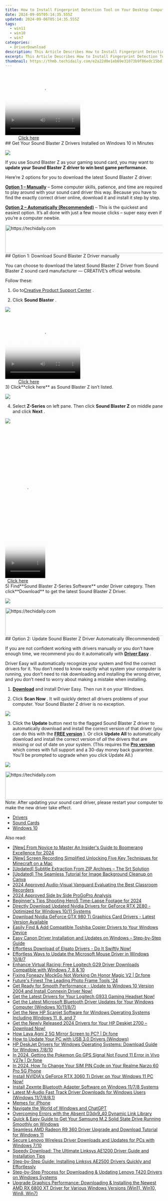 ```yaml
---
title: How to Install Fingerprint Detection Tool on Your Desktop Computer
date: 2024-09-05T05:14:35.555Z
updated: 2024-09-06T05:14:35.555Z
tags:
  - win11
  - win10
  - win7
categories:
  - DriverDownload
description: This Article Describes How to Install Fingerprint Detection Tool on Your Desktop Computer
excerpt: This Article Describes How to Install Fingerprint Detection Tool on Your Desktop Computer
thumbnail: https://thmb.techidaily.com/e2a22d0e1eb69e31073b9f86edc15bd17dc9ed7433f25f15297fff8ea322d744.jpg
---
```


<!-- affiliate ads begin -->
<span id="1304647">
					<video width="240" height="200" style="cursor:pointer"
           poster="//a.impactradius-go.com/display-clicktoplayimage/1304647.png"
           onclick="if(!this.playClicked){this.play();this.setAttribute('controls',true);this.playClicked=true;}">
	   <source src="//a.impactradius-go.com/display-ad/15852-1304647">
	   <img src="//a.impactradius-go.com/display-clicktoplayimage/1304647.png" style="border: none; height: 100%; width: 100%; object-fit: contain">
	</video>
	<div style="width:150px;text-align:center"><a href="javascript:window.open(decodeURIComponent('https%3A%2F%2Fthefitville.pxf.io%2Fc%2F5597632%2F1304647%2F15852'), '_blank');void(0);">Click here</a></div>
</span>
<img height="0" width="0" src="https://imp.pxf.io/i/5597632/1304647/15852" style="position:absolute;visibility:hidden;" border="0" />
<!-- affiliate ads end -->
## Get Your Sound Blaster Z Drivers Installed on Windows 10 in Minutes

![](https://images.drivereasy.com/wp-content/uploads/2017/02/hero-sbz-1-e1487735850209.png)

 If you use Sound Blaster Z as your gaming sound card, you may want to **update your Sound Blaster Z driver to win best game performance.**

 Here’re 2 options for you to download the latest Sound Blaster Z driver:

[**Option 1 – Manually**](https://tools.techidaily.com/drivereasy/download/) – Some computer skills, patience, and time are required to play around with your sound card driver this way. Because you have to find the exactly correct driver online, download it and install it step by step.

**[Option 2 – Automatically (Recommended)](https://www.drivereasy.com/knowledge/sound-blaster-z-driver-download-windows-10/#option2)**  – This is the quickest and easiest option. It’s all done with just a few mouse clicks – super easy even if you’re a computer newbie.

<!-- affiliate ads begin -->
<a href="https://aligracehair.sjv.io/c/5597632/1925549/19272" target="_top" id="1925549">
  <img src="//a.impactradius-go.com/display-ad/19272-1925549" border="0" alt="https://techidaily.com" width="728" height="90"/>
</a>
<img height="0" width="0" src="https://aligracehair.sjv.io/i/5597632/1925549/19272" style="position:absolute;visibility:hidden;" border="0" />
<!-- affiliate ads end -->
## Option 1: Download Sound Blaster Z Driver manually

 You can choose to download the latest Sound Blaster Z Driver from Sound Blaster Z sound card manufacturer — CREATIVE’s official website.

Follow these:

 1) Go to[Creative Product Support Center](http://support.creative.com/?%5Fga=1.60682088.478285597.1487728150) .

 2) Click **Sound Blaster** .

![](https://images.drivereasy.com/wp-content/uploads/2017/02/1-27.png)

<!-- affiliate ads begin -->
<span id="1912746">
					<video width="240" height="200" style="cursor:pointer"
           poster="//a.impactradius-go.com/display-clicktoplayimage/1912746.png"
           onclick="if(!this.playClicked){this.play();this.setAttribute('controls',true);this.playClicked=true;}">
	   <source src="//a.impactradius-go.com/display-ad/20231-1912746">
	   <img src="//a.impactradius-go.com/display-clicktoplayimage/1912746.png" style="border: none; height: 100%; width: 100%; object-fit: contain">
	</video>
	<div style="width:150px;text-align:center"><a href="javascript:window.open(decodeURIComponent('https%3A%2F%2Fmindmanager.sjv.io%2Fc%2F5597632%2F1912746%2F20231'), '_blank');void(0);">Click here</a></div>
</span>
<img height="0" width="0" src="https://imp.pxf.io/i/5597632/1912746/20231" style="position:absolute;visibility:hidden;" border="0" />
<!-- affiliate ads end -->
 3) Click**click here** as Sound Blaster Z isn’t listed.

![](https://images.drivereasy.com/wp-content/uploads/2017/02/2-26.png)

 4) Select **Z-Series**  on left pane. Then click **Sound Blaster Z**  on middle pane and click **Next** .

![](https://images.drivereasy.com/wp-content/uploads/2017/02/3-19.png)

<!-- affiliate ads begin -->
<span id="1975503">
					<video width="128" height="480" style="cursor:pointer"
           poster="//a.impactradius-go.com/display-clicktoplayimage/1975503.png"
           onclick="if(!this.playClicked){this.play();this.setAttribute('controls',true);this.playClicked=true;}">
	   <source src="//a.impactradius-go.com/display-ad/22993-1975503">
	   <img src="//a.impactradius-go.com/display-clicktoplayimage/1975503.png" style="border: none; height: 100%; width: 100%; object-fit: contain">
	</video>
	<div style="width:80px;text-align:center"><a href="javascript:window.open(decodeURIComponent('https%3A%2F%2Fhomestyler.sjv.io%2Fc%2F5597632%2F1975503%2F22993'), '_blank');void(0);">Click here</a></div>
</span>
<img height="0" width="0" src="https://imp.pxf.io/i/5597632/1975503/22993" style="position:absolute;visibility:hidden;" border="0" />
<!-- affiliate ads end -->
 5) Find**Sound Blaster Z-Series Software** under Driver category. Then click**Download** to get the latest Sound Blaster Z Driver.

![](https://images.drivereasy.com/wp-content/uploads/2017/02/4-16.png)

<!-- affiliate ads begin -->
<a href="https://aligracehair.sjv.io/c/5597632/2047411/19272" target="_top" id="2047411">
  <img src="//a.impactradius-go.com/display-ad/19272-2047411" border="0" alt="https://techidaily.com" width="728" height="90"/>
</a>
<img height="0" width="0" src="https://aligracehair.sjv.io/i/5597632/2047411/19272" style="position:absolute;visibility:hidden;" border="0" />
<!-- affiliate ads end -->
## Option 2: Update Sound Blaster Z Driver Automatically (Recommended)

 If you are not confident working with drivers manually or you don’t have enough time, we recommend you do it automatically with **[Driver Easy](https://tools.techidaily.com/drivereasy/download/)** .

 Driver Easy will automatically recognize your system and find the correct drivers for it. You don’t need to know exactly what system your computer is running, you don’t need to risk downloading and installing the wrong driver, and you don’t need to worry about making a mistake when installing.

 1) **[Download](https://tools.techidaily.com/drivereasy/download/)**   and install Driver Easy. Then run it on your Windows.

 2) Click **Scan Now** .  It will quickly detect all drivers problems of your computer. Your Sound Blaster Z driver is no exception.

![](https://images.drivereasy.com/wp-content/uploads/2017/10/img_59edc1f8e7470.jpg)

 3) Click the **Update**  button next to the flagged Sound Blaster Z driver to automatically download and install the correct version of that driver (you can do this with the **[FREE version](https://tools.techidaily.com/drivereasy/download/)**  ).
Or click **Update All**  to automatically download and install the correct version of _all_  the drivers that are missing or out of date on your system. (This requires the **[Pro version](https://tools.techidaily.com/drivereasy/download/)**  which comes with full support and a 30-day money back guarantee. You’ll be prompted to upgrade when you click Update All.)

![](https://images.drivereasy.com/wp-content/uploads/2017/02/Sound-Z.jpg)

<!-- affiliate ads begin -->
<a href="https://aligracehair.sjv.io/c/5597632/1934258/19272" target="_top" id="1934258">
  <img src="//a.impactradius-go.com/display-ad/19272-1934258" border="0" alt="https://techidaily.com" width="728" height="90"/>
</a>
<img height="0" width="0" src="https://aligracehair.sjv.io/i/5597632/1934258/19272" style="position:absolute;visibility:hidden;" border="0" />
<!-- affiliate ads end -->
 Note: After updating your sound card driver, please restart your computer to make the new driver take effect.

* [Drivers](https://tools.techidaily.com/drivereasy/download/)
* [Sound Cards](https://tools.techidaily.com/drivereasy/download/)
* [Windows 10](https://tools.techidaily.com/drivereasy/download/)

<ins class="adsbygoogle"
     style="display:block"
     data-ad-format="autorelaxed"
     data-ad-client="ca-pub-7571918770474297"
     data-ad-slot="1223367746"></ins>



<ins class="adsbygoogle"
     style="display:block"
     data-ad-client="ca-pub-7571918770474297"
     data-ad-slot="8358498916"
     data-ad-format="auto"
     data-full-width-responsive="true"></ins>

<span class="atpl-alsoreadstyle">Also read:</span>
<div><ul>
<li><a href="https://snapchat-videos.techidaily.com/new-from-novice-to-master-an-insiders-guide-to-boomerang-excellence-for-2024/"><u>[New] From Novice to Master  An Insider's Guide to Boomerang Excellence for 2024</u></a></li>
<li><a href="https://screen-video-capture.techidaily.com/new-screen-recording-simplified-unlocking-five-key-techniques-for-minecraft-on-a-mac/"><u>[New] Screen Recording Simplified  Unlocking Five Key Techniques for Minecraft on a Mac</u></a></li>
<li><a href="https://some-skills.techidaily.com/updated-subtitle-extraction-from-zip-archives-the-srt-solution/"><u>[Updated] Subtitle Extraction From ZIP Archives – The Srt Solution</u></a></li>
<li><a href="https://some-approaches.techidaily.com/updated-the-seamless-tutorial-for-image-background-cleanup-on-canva/"><u>[Updated] The Seamless Tutorial for Image Background Cleanup on Canva</u></a></li>
<li><a href="https://screen-recording.techidaily.com/2024-approved-audio-visual-vanguard-evaluating-the-best-classroom-recorders/"><u>2024 Approved  Audio-Visual Vanguard  Evaluating the Best Classroom Recorders</u></a></li>
<li><a href="https://fox-access.techidaily.com/2024-approved-side-by-side-progopro-analysis/"><u>2024 Approved  Side by Side ProGoPro Analysis</u></a></li>
<li><a href="https://article-tips.techidaily.com/beginners-tips-shooting-hero5-time-lapse-footage-for-2024/"><u>Beginner's Tips  Shooting Hero5 Time-Lapse Footage for 2024</u></a></li>
<li><a href="https://driver-download.techidaily.com/directly-download-updated-nvidia-drivers-for-geforce-rtx-2e80-optimized-for-windows-1011-systems/"><u>Directly Download Updated Nvidia Drivers for GeForce RTX 2E80 - Optimized for Windows 10/11 Systems</u></a></li>
<li><a href="https://driver-download.techidaily.com/download-nvidia-geforce-gtx-980-ti-graphics-card-drivers-latest-version-available/"><u>Download Nvidia GeForce GTX 980 Ti Graphics Card Drivers - Latest Version Available</u></a></li>
<li><a href="https://driver-download.techidaily.com/easily-find-and-add-compatible-toshiba-copier-drivers-to-your-windows-device/"><u>Easily Find & Add Compatible Toshiba Copier Drivers to Your Windows Device</u></a></li>
<li><a href="https://driver-download.techidaily.com/easy-canon-driver-installation-and-updates-on-windows-step-by-step-guide/"><u>Easy Canon Driver Installation and Updates on Windows – Step-by-Step Guide</u></a></li>
<li><a href="https://driver-download.techidaily.com/1722974450784-effortless-download-of-elgato-drivers-do-it-swiftly-now/"><u>Effortless Download of Elgato Drivers - Do It Swiftly Now!</u></a></li>
<li><a href="https://driver-download.techidaily.com/effortless-ways-to-update-the-microsoft-mouse-driver-in-windows-1087/"><u>Effortless Ways to Update the Microsoft Mouse Driver in Windows 10/8/7</u></a></li>
<li><a href="https://hardware-updates.techidaily.com/enhance-virtual-racing-free-logitech-g29-driver-downloads-compatible-with-windows-7-8-and-10/"><u>Enhance Virtual Racing: Free Logitech G29 Driver Downloads Compatible with Windows 7, 8 & 10</u></a></li>
<li><a href="https://fake-location.techidaily.com/fixing-foneazy-mockgo-not-working-on-honor-magic-v2-drfone-by-drfone-virtual-android/"><u>Fixing Foneazy MockGo Not Working On Honor Magic V2 | Dr.fone</u></a></li>
<li><a href="https://extra-hints.techidaily.com/futures-finest-the-leading-photo-frame-tools-24/"><u>Future's Finest  The Leading Photo Frame Tools '24</u></a></li>
<li><a href="https://driver-download.techidaily.com/get-ready-for-smooth-performance-update-to-windows-10-version-2004-and-install-connexin-driver-now/"><u>Get Ready for Smooth Performance - Update to Windows 10 Version 2004 and Install Connexin Driver Now!</u></a></li>
<li><a href="https://driver-download.techidaily.com/1722966047462-get-the-latest-drivers-for-your-logitech-g933-gaming-headset-now/"><u>Get the Latest Drivers for Your Logitech G933 Gaming Headset Now!</u></a></li>
<li><a href="https://driver-download.techidaily.com/get-the-latest-microsoft-bluetooth-driver-updates-for-your-windows-computer-windows-101187/"><u>Get the Latest Microsoft Bluetooth Driver Updates for Your Windows Computer (Windows 10/11/8/7)</u></a></li>
<li><a href="https://driver-download.techidaily.com/get-the-new-hp-scanjet-software-for-windows-operating-systems-including-windows-11-8-and-7/"><u>Get the New HP Scanjet Software for Windows Operating Systems Including Windows 11, 8, and 7</u></a></li>
<li><a href="https://driver-download.techidaily.com/get-the-newly-released-2024-drivers-for-your-hp-deskjet-2700-download-now/"><u>Get the Newly Released 2024 Drivers for Your HP Deskjet 2700 – Download Now!</u></a></li>
<li><a href="https://screen-mirror.techidaily.com/how-lava-agni-2-5g-mirror-screen-to-pc-drfone-by-drfone-android/"><u>How Lava Agni 2 5G Mirror Screen to PC? | Dr.fone</u></a></li>
<li><a href="https://driver-download.techidaily.com/how-to-update-your-pc-with-usb-30-drivers-windows/"><u>How to Update Your PC with USB 3.0 Drivers (Windows)</u></a></li>
<li><a href="https://driver-download.techidaily.com/hp-deskjet-drivers-for-windows-operating-systems-download-guide-for-windows-7810/"><u>HP DeskJet Drivers for Windows Operating Systems: Download Guide for Windows 7/8/10</u></a></li>
<li><a href="https://android-location.techidaily.com/in-2024-getting-the-pokemon-go-gps-signal-not-found-11-error-in-vivo-v27e-drfone-by-drfone-virtual/"><u>In 2024, Getting the Pokemon Go GPS Signal Not Found 11 Error in Vivo V27e | Dr.fone</u></a></li>
<li><a href="https://sim-unlock.techidaily.com/in-2024-how-to-change-your-sim-pin-code-on-your-realme-narzo-60-pro-5g-phone-by-drfone-android/"><u>In 2024, How To Change Your SIM PIN Code on Your Realme Narzo 60 Pro 5G Phone</u></a></li>
<li><a href="https://driver-download.techidaily.com/1722964524692-install-nvidias-geforce-rtx-3060-ti-driver-on-your-windows-11-pc-now/"><u>Install NVIDIA's GeForce RTX 3060 Ti Driver on Your Windows 11 PC Now!</u></a></li>
<li><a href="https://driver-download.techidaily.com/install-zexmte-bluetooth-adapter-software-on-windows-1178-systems/"><u>Install Zexmte Bluetooth Adapter Software on Windows 11/7/8 Systems</u></a></li>
<li><a href="https://driver-download.techidaily.com/latest-m-audio-fast-track-driver-downloads-for-windows-users-windows-117881/"><u>Latest M-Audio Fast Track Driver Downloads for Windows Users (Windows 11/7/8/8.1)</u></a></li>
<li><a href="https://fox-boxes.techidaily.com/memes-for-iphone/"><u>Memes for iPhone</u></a></li>
<li><a href="https://tech-revival.techidaily.com/navigate-the-world-of-windows-and-chatgpt/"><u>Navigate the World of Windows and ChatGPT</u></a></li>
<li><a href="https://tech-recovery.techidaily.com/overcoming-errors-with-the-absent-d3dx940-dynamic-link-library/"><u>Overcoming Errors with the Absent D3dx9_40 Dynamic Link Library</u></a></li>
<li><a href="https://driver-download.techidaily.com/quick-and-easy-guide-to-get-your-samsung-m2-solid-state-drive-running-smoothly-on-windows/"><u>Quick & Easy Guide to Get Your Samsung M.2 Solid State Drive Running Smoothly on Windows</u></a></li>
<li><a href="https://driver-download.techidaily.com/seamless-amd-radeon-r9-360-driver-upgrade-and-download-tutorial-for-windows-11/"><u>Seamless AMD Radeon R9 360 Driver Upgrade and Download Tutorial for Windows 11</u></a></li>
<li><a href="https://driver-download.techidaily.com/secure-lenovo-wireless-driver-downloads-and-updates-for-pcs-with-windows-710/"><u>Secure Lenovo Wireless Driver Downloads and Updates for PCs with Windows 7/10</u></a></li>
<li><a href="https://driver-download.techidaily.com/1722978822549-speedy-download-the-ultimate-linksys-ae1200-driver-guide-and-installation-tips/"><u>Speedy Download: The Ultimate Linksys AE1200 Driver Guide and Installation Tips</u></a></li>
<li><a href="https://driver-download.techidaily.com/step-by-step-guide-installing-linksys-ae2500-drivers-quickly-and-effortlessly/"><u>Step-by-Step Guide: Installing Linksys AE2500 Drivers Quickly and Effortlessly</u></a></li>
<li><a href="https://driver-download.techidaily.com/step-by-step-process-for-downloading-and-updating-lenovo-t420-drivers-on-windows-systems/"><u>Step-by-Step Process for Downloading & Updating Lenovo T420 Drivers on Windows Systems</u></a></li>
<li><a href="https://driver-download.techidaily.com/upgrade-graphics-performance-downloading-and-installing-the-newest-amd-rx-6800-xt-driver-for-various-windows-versions-win11-win10-win8-win7/"><u>Upgrade Graphics Performance: Downloading & Installing the Newest AMD RX 6800 XT Driver for Various Windows Versions (Win11, Win10, Win8, Win7)</u></a></li>
</ul></div>
